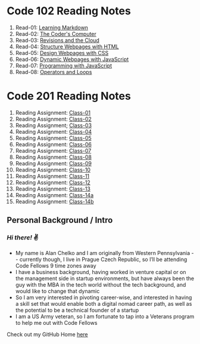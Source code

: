 # Code 102 Reading Notes
1. Read-01: [Learning Markdown](https://dtuskippy.github.io/reading-notes/read-01-learning-markdown)
2. Read-02: [The Coder's Computer](https://dtuskippy.github.io/reading-notes/read-02-the-coders-computer)
3. Read-03: [Revisions and the Cloud](https://dtuskippy.github.io/reading-notes/read-03-revisions-and-the-cloud)
4. Read-04: [Structure Webpages with HTML](https://dtuskippy.github.io/reading-notes/read-04-structure-webpages-with-html)
5. Read-05: [Design Webpages with CSS](https://dtuskippy.github.io/reading-notes/read-05-design-webpages-with-css)
6. Read-06: [Dynamic Webpages with JavaScript](https://dtuskippy.github.io/reading-notes/read-06-dynamic-webpages-with-javascript)
7. Read-07: [Programming with JavaScript](https://dtuskippy.github.io/reading-notes/read-07-programming-with-javascript)
8. Read-08: [Operators and Loops](https://dtuskippy.github.io/reading-notes/read-08-operators-and-loops)

# Code 201 Reading Notes
1. Reading Assignment: [Class-01](https://dtuskippy.github.io/reading-notes/class-01)
2. Reading Assignment: [Class-02](https://dtuskippy.github.io/reading-notes/class-02)
3. Reading Assignment; [Class-03](https://dtuskippy.github.io/reading-notes/class-03)
4. Reading Assignment: [Class-04](https://dtuskippy.github.io/reading-notes/class-04)
5. Reading Assignment: [Class-05](https://dtuskippy.github.io/reading-notes/class-05)
6. Reading Assignment: [Class-06](https://dtuskippy.github.io/reading-notes/class-06)
7. Reading Assignment: [Class-07](https://dtuskippy.github.io/reading-notes/class-07)
8. Reading Assignment: [Class-08](https://dtuskippy.github.io/reading-notes/class-08)
9. Reading Assignment: [Class-09](https://dtuskippy.github.io/reading-notes/class-09)
10. Reading Assignment: [Class-10](https://dtuskippy.github.io/reading-notes/class-10)
11. Reading Assignment: [Class-11](https://dtuskippy.github.io/reading-notes/class-11)
12. Reading Assignment: [Class-12](https://dtuskippy.github.io/reading-notes/class-12)
13. Reading Assignment: [Class-13](https://dtuskippy.github.io/reading-notes/class-13)
14. Reading Assignment: [Class-14a](https://dtuskippy.github.io/reading-notes/class-14a)
15. Reading Assignment: [Class-14b](https://dtuskippy.github.io/reading-notes/class-14b)

## Personal Background / Intro
### *Hi there!*  ✌️

* My name is Alan Chelko and I am originally from Western Pennsylvania -- currently though, I live in Prague Czech Republic, so I’ll be attending Code Fellows 9 time zones away
* I have a business background, having worked in venture capital or on the management side in startup environments, but have always been the guy with the MBA in the tech world without the tech background, and would like to change that dynamic
* So I am very interested in pivoting career-wise, and interested in having a skill set that would enable both a digital nomad career path, as well as the potential to be a technical founder of a startup
* I am a US Army veteran, so I am fortunate to tap into a Veterans program to help me out with Code Fellows

Check out my GitHub Home [here](https://github.com/dtuskippy)

